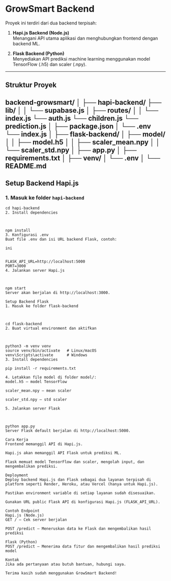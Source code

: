 # GrowSmart Backend

Proyek ini terdiri dari dua backend terpisah:

1. **Hapi.js Backend (Node.js)**  
   Menangani API utama aplikasi dan menghubungkan frontend dengan backend ML.

2. **Flask Backend (Python)**  
   Menyediakan API prediksi machine learning menggunakan model TensorFlow (.h5) dan scaler (.npy).

---

## Struktur Proyek

backend-growsmart/
│
├── hapi-backend/
├── lib/
│ │ └── supabase.js
│ ├── routes/
│ │ └── index.js
    └── auth.js
    └── children.js
    └── prediction.js
│ ├── package.json
│ └── .env
  └── index.js
│
├── flask-backend/
│ ├── model/
│ │ ├── model.h5
│ │ ├── scaler_mean.npy
│ │ └── scaler_std.npy
│ ├── app.py
│ ├── requirements.txt
│ ├── venv/
│ └── .env
│
└── README.md
---

## Setup Backend Hapi.js

### 1. Masuk ke folder `hapi-backend`

```
cd hapi-backend
2. Install dependencies



npm install
3. Konfigurasi .env
Buat file .env dan isi URL backend Flask, contoh:

ini


FLASK_API_URL=http://localhost:5000
PORT=3000
4. Jalankan server Hapi.js



npm start
Server akan berjalan di http://localhost:3000.

Setup Backend Flask
1. Masuk ke folder flask-backend



cd flask-backend
2. Buat virtual environment dan aktifkan



python3 -m venv venv
source venv/bin/activate   # Linux/macOS
venv\Scripts\activate      # Windows
3. Install dependencies

pip install -r requirements.txt

4. Letakkan file model di folder model/:
model.h5 — model TensorFlow

scaler_mean.npy — mean scaler

scaler_std.npy — std scaler

5. Jalankan server Flask



python app.py
Server Flask default berjalan di http://localhost:5000.

Cara Kerja
Frontend memanggil API di Hapi.js.

Hapi.js akan memanggil API Flask untuk prediksi ML.

Flask memuat model TensorFlow dan scaler, mengolah input, dan mengembalikan prediksi.

Deployment
Deploy backend Hapi.js dan Flask sebagai dua layanan terpisah di platform seperti Render, Heroku, atau Vercel (hanya untuk Hapi.js).

Pastikan environment variable di setiap layanan sudah disesuaikan.

Gunakan URL public Flask API di konfigurasi Hapi.js (FLASK_API_URL).

Contoh Endpoint
Hapi.js (Node.js)
GET / — Cek server berjalan

POST /predict — Meneruskan data ke Flask dan mengembalikan hasil prediksi

Flask (Python)
POST /predict — Menerima data fitur dan mengembalikan hasil prediksi model

Kontak
Jika ada pertanyaan atau butuh bantuan, hubungi saya.

Terima kasih sudah menggunakan GrowSmart Backend!